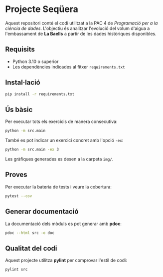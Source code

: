 # Projecte Seqüera

Aquest repositori conté el codi utilitzat a la PAC 4 de *Programació per a la ciència de dades*. L'objectiu és analitzar l'evolució del volum d'aigua a l'embassament de **La Baells** a partir de les dades històriques disponibles.

## Requisits

* Python 3.10 o superior
* Les dependències indicades al fitxer `requirements.txt`

## Instal·lació

```bash
pip install -r requirements.txt
```

## Ús bàsic

Per executar tots els exercicis de manera consecutiva:

```bash
python -m src.main
```

També es pot indicar un exercici concret amb l'opció `-ex`:

```bash
python -m src.main -ex 3
```

Les gràfiques generades es desen a la carpeta `img/`.

## Proves

Per executar la bateria de tests i veure la cobertura:

```bash
pytest --cov
```

## Generar documentació

La documentació dels mòduls es pot generar amb **pdoc**:

```bash
pdoc --html src -o doc
```

## Qualitat del codi

Aquest projecte utilitza **pylint** per comprovar l'estil de codi:

```bash
pylint src
```
